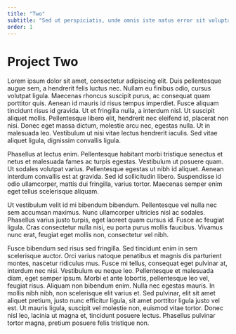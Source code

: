 ```yaml
---
title: "Two"
subtitle: "Sed ut perspiciatis, unde omnis iste natus error sit voluptatem accusantium doloremque laudantium, totam rem aperiam eaque ipsa"
order: 1
---
```

# Project Two

Lorem ipsum dolor sit amet, consectetur adipiscing elit. Duis pellentesque augue sem, a hendrerit felis luctus nec. Nullam eu finibus odio, cursus volutpat ligula. Maecenas rhoncus suscipit purus, ac consequat quam porttitor quis. Aenean id mauris id risus tempus imperdiet. Fusce aliquam tincidunt risus id gravida. Ut et fringilla nulla, a interdum nisl. Ut suscipit aliquet mollis. Pellentesque libero elit, hendrerit nec eleifend id, placerat non nisi. Donec eget massa dictum, molestie arcu nec, egestas nulla. Ut in malesuada leo. Vestibulum ut nisi vitae lectus hendrerit iaculis. Sed vitae aliquet ligula, dignissim convallis ligula.


Phasellus at lectus enim. Pellentesque habitant morbi tristique senectus et netus et malesuada fames ac turpis egestas. Vestibulum ut posuere quam. Ut sodales volutpat varius. Pellentesque egestas ut nibh id aliquet. Aenean interdum convallis est at gravida. Sed id sollicitudin libero. Suspendisse id odio ullamcorper, mattis dui fringilla, varius tortor. Maecenas semper enim eget tellus scelerisque aliquam.

Ut vestibulum velit id mi bibendum bibendum. Pellentesque vel nulla nec sem accumsan maximus. Nunc ullamcorper ultricies nisl ac sodales. Phasellus varius justo turpis, eget laoreet quam cursus id. Fusce ac feugiat ligula. Cras consectetur nulla nisi, eu porta purus mollis faucibus. Vivamus nunc erat, feugiat eget mollis non, consectetur vel nibh.

Fusce bibendum sed risus sed fringilla. Sed tincidunt enim in sem scelerisque auctor. Orci varius natoque penatibus et magnis dis parturient montes, nascetur ridiculus mus. Fusce mi tellus, consequat eget pulvinar at, interdum nec nisi. Vestibulum eu neque leo. Pellentesque et malesuada diam, eget semper ipsum. Morbi et ante lobortis, pellentesque leo vel, feugiat risus. Aliquam non bibendum enim. Nulla nec egestas mauris. In mollis nibh nibh, non scelerisque elit varius et. Sed pulvinar, elit sit amet aliquet pretium, justo nunc efficitur ligula, sit amet porttitor ligula justo vel est. Ut mauris ligula, suscipit vel molestie non, euismod vitae tortor. Donec nisl leo, lacinia ut magna et, tincidunt posuere lectus. Phasellus pulvinar tortor magna, pretium posuere felis tristique non.
